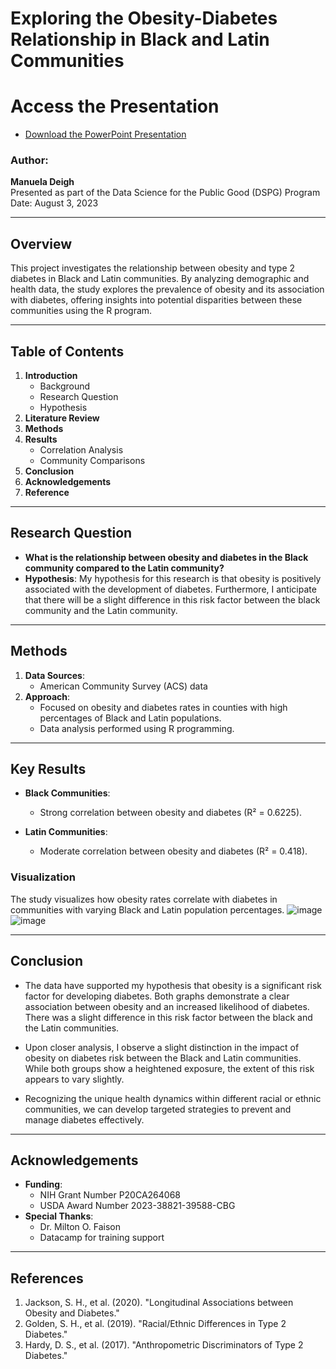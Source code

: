# Exploring the Obesity-Diabetes Relationship in Black and Latin Communities

# Access the Presentation
- [Download the PowerPoint Presentation](Obesity_Diabetes_Relationship_project.pdf)

### Author:
**Manuela Deigh**  
Presented as part of the Data Science for the Public Good (DSPG) Program  
Date: August 3, 2023  

---

## Overview
This project investigates the relationship between obesity and type 2 diabetes in Black and Latin communities. By analyzing demographic and health data, the study explores the prevalence of obesity and its association with diabetes, offering insights into potential disparities between these communities using the R program.

---

## Table of Contents
1. **Introduction**
    - Background
    - Research Question
    - Hypothesis
2. **Literature Review**
3. **Methods**
4. **Results**
    - Correlation Analysis
    - Community Comparisons
5. **Conclusion**
6. **Acknowledgements**
7. **Reference**

---

## Research Question
- **What is the relationship between obesity and diabetes in the Black community compared to the Latin community?**
- **Hypothesis**: My hypothesis for this research is that obesity is positively associated with the development of diabetes. Furthermore, I anticipate that there will be a slight
difference in this risk factor between the black community and the Latin community.

---

## Methods
1. **Data Sources**:
    - American Community Survey (ACS) data
2. **Approach**:
    - Focused on obesity and diabetes rates in counties with high percentages of Black and Latin populations.
    - Data analysis performed using R programming.

---

## Key Results
- **Black Communities**:
    - Strong correlation between obesity and diabetes (R² = 0.6225).

- **Latin Communities**:
    - Moderate correlation between obesity and diabetes (R² = 0.418).


### Visualization
The study visualizes how obesity rates correlate with diabetes in communities with varying Black and Latin population percentages. 
![image](https://github.com/user-attachments/assets/43b6f57a-832f-4402-97e9-47d270eed807)
![image](https://github.com/user-attachments/assets/f308d635-6921-41f6-aec9-784284bbe21d)


---

## Conclusion
- The data have supported my hypothesis that obesity is a significant risk factor for developing diabetes. Both graphs demonstrate a clear
  association between obesity and an increased likelihood of diabetes. There was a slight difference in this risk factor between the black and the Latin communities.
  
- Upon closer analysis, I observe a slight distinction in the impact of obesity on diabetes risk between the Black and Latin communities.
  While both groups show a heightened exposure, the extent of this risk appears to vary slightly.
  
- Recognizing the unique health dynamics within different racial or ethnic communities, we can develop targeted strategies to prevent and manage diabetes effectively.


---

## Acknowledgements
- **Funding**:
    - NIH Grant Number P20CA264068
    - USDA Award Number 2023-38821-39588-CBG
- **Special Thanks**:
    - Dr. Milton O. Faison
    - Datacamp for training support

---

## References
1. Jackson, S. H., et al. (2020). "Longitudinal Associations between Obesity and Diabetes."
2. Golden, S. H., et al. (2019). "Racial/Ethnic Differences in Type 2 Diabetes."
3. Hardy, D. S., et al. (2017). "Anthropometric Discriminators of Type 2 Diabetes."



